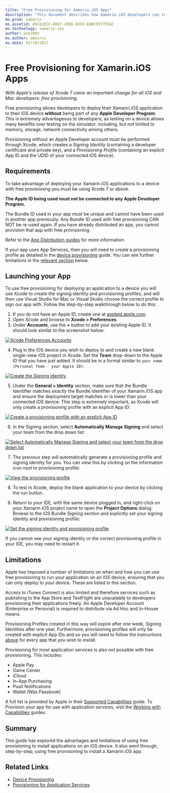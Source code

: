 ```yaml
---
title: "Free Provisioning for Xamarin.iOS Apps"
description: "This document describes how Xamarin.iOS developers can test their app on a physical device without needing to sign up for Apple's paid Developer Program."
ms.prod: xamarin
ms.assetid: A5CE2ECF-8057-49ED-8393-EB0C5977FE4C
ms.technology: xamarin-ios
author: asb3993
ms.author: amburns
ms.date: 03/19/2017
---
```


# Free Provisioning for Xamarin.iOS Apps

_With Apple's release of Xcode 7 came an important change for all iOS and Mac developers: free provisioning._

Free provisioning allows developers to deploy their Xamarin.iOS application to their iOS device **without** being part of any **Apple Developer Program**. This is extremely advantageous to developers, as testing on a device allows many benefits over testing on the simulator, including, but not limited to memory, storage, network connectivity among others.

Provisioning without an Apple Developer account must be performed through Xcode, which creates a *Signing Identity* (containing a developer certificate and private key), and a *Provisioning Profile* (containing an explicit App ID and the UDID of your connected iOS device).

## Requirements

To take advantage of deploying your Xamarin.iOS applications to a device with free provisioning you must be using Xcode 7 or above.

**The Apple ID being used must not be connected to any Apple Developer Program.**

The Bundle ID used in your app must be unique and cannot have been used in another app previously. Any Bundle ID used with free provisioning CAN NOT be re-used again. If you have already distributed an app, you cannot provision that app with free provisioning. 

Refer to the [App Distribution guides](~/ios/deploy-test/app-distribution/index.md) for more information.

If your app uses App Services, then you will need to create a provisioning profile as detailed in the [device provisioning](~/ios/get-started/installation/device-provisioning/index.md#appservices) guide. You can see further limitations in the [relevant section](#limitations) below.


## <a name="launching" /> Launching your App

To use free provisioning for deploying an application to a device you will use Xcode to create the signing identity and provisioning profiles, and will then use Visual Studio for Mac or Visual Studio choose the correct profile to sign our app with. Follow the step-by-step walkthrough below to do this:

1. If you do not have an Apple ID, create one at [appleid.apple.com](https://appleid.apple.com/account).
2. Open Xcode and browse to **Xcode > Preferences**.
3. Under **Accounts**, use the **+** button to add your existing Apple ID. It should look similar to the screenshot below:

  [![](free-provisioning-images/launchapp1.png "Xcode Preferences Accounts")](free-provisioning-images/launchapp1.png#lightbox)

4. Plug in the iOS device you wish to deploy to and create a new blank single-view iOS project in Xcode. Set the **Team** drop-down to the Apple ID that you have just added. It should be in a format similar to `your name (Personal Team - your Apple ID)`:

  [![](free-provisioning-images/launchapp2.png "Create the Signing Identity")](free-provisioning-images/launchapp2.png#lightbox)

5. Under the **General > Identity** section, make sure that the Bundle Identifier matches _exactly_ the Bundle Identifier of your Xamarin.iOS app and ensure the deployment target matches or is lower than your connected iOS device. This step is extremely important, as Xcode will only create a provisioning profile with an explicit App ID:

  [![](free-provisioning-images/launchapp5.png "Create a provisioning profile with an explicit App ID")](free-provisioning-images/launchapp5.png#lightbox)

6. In the Signing section, select **Automatically Manage Signing** and select your team from the drop down list:

  [![](free-provisioning-images/launchapp6.png "Select Automatically Manage Signing and select your team from the drop down list")](free-provisioning-images/launchapp6.png#lightbox)

7. The previous step will automatically generate a provisioning profile and signing identity for you. You can view this by clicking on the information icon next to provisioning profile:

  [![](free-provisioning-images/launchapp7.png "View the provisioning profile")](free-provisioning-images/launchapp7.png#lightbox)

8. To test in Xcode, deploy the blank application to your device by clicking the run button.

9. Return to your IDE, with the same device plugged in, and right-click on your Xamarin.iOS project name to open the **Project Options** dialog. Browse to the iOS Bundle Signing section and explicitly set your signing identity and provisioning profile:

  [![](free-provisioning-images/launchapp8.png "Set the signing identity and provisioning profile")](free-provisioning-images/launchapp8.png#lightbox)

If you cannot see your signing identity or the correct provisioning profile in your IDE, you may need to restart it.


## <a name="limitations" />Limitations

Apple has imposed a number of limitations on when and how you can use free provisioning to run your application on an iOS device, ensuring that you can only deploy to *your* device. These are listed in this section.

Access to iTunes Connect is also limited and therefore services such as publishing to the App Store and TestFlight are unavailable to developers provisioning their applications freely. An Apple Developer Account (Enterprise or Personal) is required to distribute via Ad Hoc and In-House means.

Provisioning Profiles created in this way will expire after one week, Signing Identities after one year. Furthermore, provisioning profiles will only be created with explicit App IDs and so you will need to follow the instructions [above](#launching) for every app that you wish to install.

Provisioning for most application services is also not possible with free provisioning. This includes:

- Apple Pay
- Game Center
- iCloud
- In-App Purchasing
- Push Notifications
- Wallet (Was Passbook)

A full list is provided by Apple in their [Supported Capabilities](https://developer.apple.com/library/prerelease/ios/documentation/IDEs/Conceptual/AppDistributionGuide/SupportedCapabilities/SupportedCapabilities.html#//apple_ref/doc/uid/TP40012582-CH38-SW1) guide. To Provision your app for use with application services, visit the [Working with Capabilities](~/ios/deploy-test/provisioning/capabilities/index.md) guides.


## Summary

This guide has explored the advantages and limitations of using free provisioning to install applications on an iOS device. It also went through, step-by-step, using free provisioning to install a Xamarin.iOS app.

## Related Links

- [Device Provisioning](~/ios/get-started/installation/device-provisioning/index.md)
- [Provisioning for Application Services](~/ios/get-started/installation/device-provisioning/index.md#appservices)
